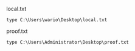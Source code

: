 local.txt
```
type C:\Users\wario\Desktop\local.txt
```

proof.txt
```
type C:\Users\Administrator\Desktop\proof.txt
```